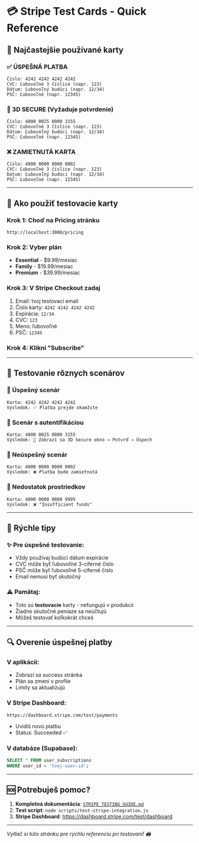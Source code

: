 # 💳 Stripe Test Cards - Quick Reference

## 🚀 Najčastejšie používané karty

### ✅ ÚSPEŠNÁ PLATBA
```
Číslo: 4242 4242 4242 4242
CVC: Ľubovoľné 3 číslice (napr. 123)
Dátum: Ľubovoľný budúci (napr. 12/34)
PSČ: Ľubovoľné (napr. 12345)
```

### 🔐 3D SECURE (Vyžaduje potvrdenie)
```
Číslo: 4000 0025 0000 3155
CVC: Ľubovoľné 3 číslice (napr. 123)
Dátum: Ľubovoľný budúci (napr. 12/34)
PSČ: Ľubovoľné (napr. 12345)
```

### ❌ ZAMIETNUTÁ KARTA
```
Číslo: 4000 0000 0000 0002
CVC: Ľubovoľné 3 číslice (napr. 123)
Dátum: Ľubovoľný budúci (napr. 12/34)
PSČ: Ľubovoľné (napr. 12345)
```

---

## 📱 Ako použiť testovacie karty

### Krok 1: Choď na Pricing stránku
```
http://localhost:3000/pricing
```

### Krok 2: Vyber plán
- **Essential** - $9.99/mesiac
- **Family** - $19.99/mesiac  
- **Premium** - $39.99/mesiac

### Krok 3: V Stripe Checkout zadaj
1. Email: tvoj testovací email
2. Číslo karty: `4242 4242 4242 4242`
3. Expirácia: `12/34`
4. CVC: `123`
5. Meno: ľubovoľné
6. PSČ: `12345`

### Krok 4: Klikni "Subscribe"

---

## 🧪 Testovanie rôznych scenárov

### 📗 Úspešný scenár
```
Karta: 4242 4242 4242 4242
Výsledok: ✅ Platba prejde okamžite
```

### 📙 Scenár s autentifikáciou
```
Karta: 4000 0025 0000 3155
Výsledok: 🔐 Zobrazí sa 3D Secure okno → Potvrď → Úspech
```

### 📕 Neúspešný scenár
```
Karta: 4000 0000 0000 0002
Výsledok: ❌ Platba bude zamietnutá
```

### 📘 Nedostatok prostriedkov
```
Karta: 4000 0000 0000 9995
Výsledok: ❌ "Insufficient funds"
```

---

## 🎯 Rýchle tipy

### ✨ Pre úspešné testovanie:
- Vždy používaj budúci dátum expirácie
- CVC môže byť ľubovoľné 3-ciferné číslo
- PSČ môže byť ľubovoľné 5-ciferné číslo
- Email nemusí byť skutočný

### ⚠️ Pamätaj:
- Toto sú **testovacie** karty - nefungujú v produkcii
- Žiadne skutočné peniaze sa neúčtujú
- Môžeš testovať koľkokrát chceš

---

## 🔍 Overenie úspešnej platby

### V aplikácii:
- Zobrazí sa success stránka
- Plán sa zmení v profile
- Limity sa aktualizujú

### V Stripe Dashboard:
```
https://dashboard.stripe.com/test/payments
```
- Uvidíš novú platbu
- Status: Succeeded ✅

### V databáze (Supabase):
```sql
SELECT * FROM user_subscriptions 
WHERE user_id = 'tvoj-user-id';
```

---

## 🆘 Potrebuješ pomoc?

1. **Kompletná dokumentácia**: [`STRIPE_TESTING_GUIDE.md`](./STRIPE_TESTING_GUIDE.md)
2. **Test script**: `node scripts/test-stripe-integration.js`
3. **Stripe Dashboard**: https://dashboard.stripe.com/test/dashboard

---

*Vytlač si túto stránku pre rýchlu referenciu pri testovaní! 🖨️*
